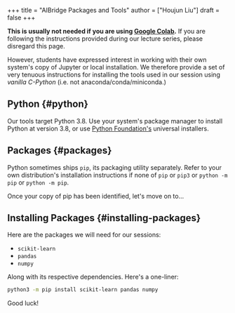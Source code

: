 +++
title = "AIBridge Packages and Tools"
author = ["Houjun Liu"]
draft = false
+++

****This is usually not needed if you are using [Google Colab](https://colab.research.google.com/).**** If you are following the instructions provided during our lecture series, please disregard this page.

However, students have expressed interest in working with their own system's copy of Jupyter or local installation. We therefore provide a set of very tenuous instructions for installing the tools used in our session using _vanilla C-Python_ (i.e. not anaconda/conda/miniconda.)


## Python {#python}

Our tools target Python 3.8. Use your system's package manager to install Python at version 3.8, or use [Python Foundation's](https://www.python.org/downloads/release/python-3813/) universal installers.


## Packages {#packages}

Python sometimes ships `pip`, its packaging utility separately. Refer to your own distribution's installation instructions if none of `pip` or `pip3` or `python -m pip` or `python -m pip`.

Once your copy of pip has been identified, let's move on to...


## Installing Packages {#installing-packages}

Here are the packages we will need for our sessions:

-   `scikit-learn`
-   `pandas`
-   `numpy`

Along with its respective dependencies. Here's a one-liner:

```bash
python3 -m pip install scikit-learn pandas numpy
```

Good luck!